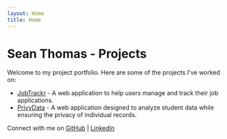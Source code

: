 ```yaml
---
layout: Home
title: Home
---
```


# Sean Thomas - Projects

Welcome to my project portfolio. Here are some of the projects I've worked on:

- [JobTrackr](projects/jobtrackr.md) - A web application to help users manage and track their job applications.
- [PrivyData](projects/privydata.md) - A web application designed to analyze student data while ensuring the privacy of individual records.

Connect with me on [GitHub](https://github.com/SeanCThomas0) | [LinkedIn](https://linkedin.com/in/seancthomas0)
